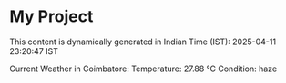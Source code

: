 # My Project

This content is dynamically generated in Indian Time (IST): 2025-04-11 23:20:47 IST


Current Weather in Coimbatore:
Temperature: 27.88 °C
Condition: haze
